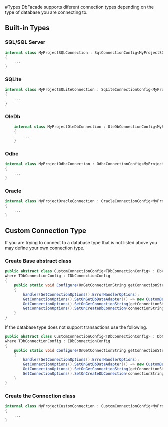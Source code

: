 ﻿#Types
DbFacade supports diferent connection types depending on the type of database you are connecting to.

## Built-in Types

### SQL/SQL Server
```csharp
internal class MyProjectSQLConnection : SqlConnectionConfig<MyProjectSQLConnection>
{
    ...
}
```

### SQLite
```csharp
internal class MyProjectSQLiteConnection : SqLiteConnectionConfig<MyProjectSQLiteConnection>
{
    ...
}
```

### OleDb
```csharp
    internal class MyProjectOleDbConnection : OleDbConnectionConfig<MyProjectOleDbConnection>
    {
        ...
    }
```

### Odbc
```csharp
internal class MyProjectOdbcConnection : OdbcConnectionConfig<MyProjectOdbcConnection>
{
    ...
}
```

### Oracle
```csharp
internal class MyProjectOracleConnection : OracleConnectionConfig<MyProjectOracleConnection>
{
    ...
}
```
## Custom Connection Type
If you are trying to connect to a database type that is not listed above you may define your own connection type.

### Create Base abstract class
```csharp
public abstract class CustomConnectionConfig<TDbConnectionConfig> : DbConnectionConfigFull<TDbConnectionConfig>
where TDbConnectionConfig : IDbConnectionConfig 
{
    public static void Configure(OnGetConnectionString getConnectionString, Action<IErrorHandlerOptions> handler)
    {
        handler(GetConnectionOptions().ErrorHandlerOptions);
        GetConnectionOptions().SetOnGetDbDataAdapter(() => new CustomDataAdapter());
        GetConnectionOptions().SetOnGetConnectionString(getConnectionString);
        GetConnectionOptions().SetOnCreateDbConnection(connectionString => new CustomDbConnection(connectionString));
    }
}
```
If the database type does not support transactions use the following.
```csharp
public abstract class CustomConnectionConfig<TDbConnectionConfig> : DbConnectionConfigNoTransaction<TDbConnectionConfig>
where TDbConnectionConfig : IDbConnectionConfig 
{
    public static void Configure(OnGetConnectionString getConnectionString, Action<IErrorHandlerOptions> handler)
    {
        handler(GetConnectionOptions().ErrorHandlerOptions);
        GetConnectionOptions().SetOnGetDbDataAdapter(() => new CustomDataAdapter());
        GetConnectionOptions().SetOnGetConnectionString(getConnectionString);
        GetConnectionOptions().SetOnCreateDbConnection(connectionString => new CustomDbConnection(connectionString));
    }
}
```

### Create the Connection class
```csharp
internal class MyProjectCustomConnection : CustomConnectionConfig<MyProjectCustomConnection>
{
    ...
}
```